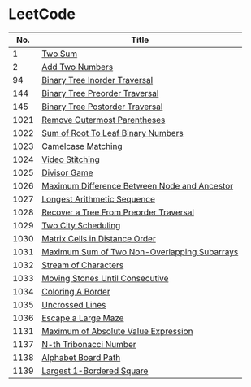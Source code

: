# LeetCode

|No.|Title|
| - | - |
| 1 | [Two Sum](code/two_sum.cpp) |
| 2 | [Add Two Numbers](code/add_two_numbers.cpp) |
| 94 | [Binary Tree Inorder Traversal](code/binary_tree_inorder_traversal.cpp) |
| 144 | [Binary Tree Preorder Traversal](code/binary_tree_preorder_traversal.cpp) |
| 145 | [Binary Tree Postorder Traversal](code/binary_tree_postorder_traversal.cpp) |
| 1021 | [Remove Outermost Parentheses](code/remove_outermost_parentheses.cpp)
| 1022 | [Sum of Root To Leaf Binary Numbers](code/sum_of_root_to_leaf_binary_numbers.cpp) |
| 1023 | [Camelcase Matching](code/camelcase_matching.cpp)
| 1024 | [Video Stitching](code/video_stitching.cpp) |
| 1025 | [Divisor Game](code/divisor-game.cpp) |
| 1026 | [Maximum Difference Between Node and Ancestor](code/maximum-difference-between-node-and-ancestor.cpp) |
| 1027 | [Longest Arithmetic Sequence](code/longest-arithmetic-sequence.cpp) |
| 1028 | [Recover a Tree From Preorder Traversal](code/recover-a-tree-from-preorder-traversal.cpp) |
| 1029 | [Two City Scheduling](code/two-city-scheduling.cpp) |
| 1030 | [Matrix Cells in Distance Order](code/matrix-cells-in-distance-order.cpp) |
| 1031 | [Maximum Sum of Two Non-Overlapping Subarrays](code/maximum-sum-of-two-non-overlapping-subarrays.cpp) |
| 1032 | [Stream of Characters](code/stream-of-characters.cpp) |
| 1033 | [Moving Stones Until Consecutive](code/moving-stones-until-consecutive.cpp) |
| 1034 | [Coloring A Border](code/coloring-a-border.cpp) |
| 1035 | [Uncrossed Lines](code/uncrossed-lines.cpp) |
| 1036 | [Escape a Large Maze](code/escape-a-large-maze.cpp) |
| 1131 | [Maximum of Absolute Value Expression](code/1131-maximum-of-absolute-value-expression.cpp) |
| 1137 | [N-th Tribonacci Number](code/1137-n-th-tribonacci-number.cpp) |
| 1138 | [Alphabet Board Path](code/1138-alphabet-board-path.cpp) |
| 1139 | [Largest 1-Bordered Square](code/1139-largest-1-bordered-square.cpp) |
